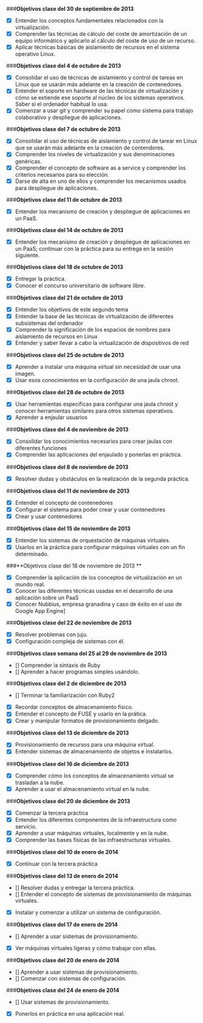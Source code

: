 ###**Objetivos clase del 30 de septiembre de 2013**

- [x] Entender los conceptos fundamentales relacionados con la virtualización.
- [x] Comprender las técnicas de cálculo del coste de amortización de un equipo informático y aplicarlo al cálculo del coste de uso de un recurso.
- [x] Aplicar técnicas básicas de aislamiento de recursos en el sistema operativo Linux.

###**Objetivos clase del 4 de octubre de 2013**

- [x] Consolidar el uso de técnicas de aislamiento y control de tareas en Linux que se usarán más adelante en la creación de contenedores.
- [x] Entender el soporte en hardware de las técnicas de virtualización y cómo se extiende ese soporte al núcleo de los sistemas operativos. Saber si el ordenador habitual lo usa.
- [x] Comenzar a usar git y comprender su papel como sistema para trabajo colaborativo y despliegue de aplicaciones.

###**Objetivos clase del 7 de octubre de 2013**

- [x] Consolidar el uso de técnicas de aislamiento y control de tarear en Linux que se usarán más adelante en la creación de contendores.
- [x] Comprender los niveles de virtualización y sus denominaciones genéricas.
- [x] Comprender el concepto de software as a service y comprender los criterios necesarios para su elección.
- [x] Darse de alta en uno de ellos y comprender los mecanismos usados para despliegue de aplicaciones.

###**Objetivos clase del 11 de octubre de 2013**

- [x] Entender los mecanismo de creación y despliegue de aplicaciones en un PaaS.

###**Objetivos clase del 14 de octubre de 2013**

- [x] Entender los mecanismo de creación y despliegue de aplicaciones en un PaaS; continuar con la práctica para su entrega en la sesión siguiente.

###**Objetivos clase del 18 de octubre de 2013**

- [x] Entregar la práctica.
- [x] Conocer el concurso universitario de software libre.

###**Objetivos clase del 21 de octubre de 2013**

- [x] Entender los objetivos de este segundo tema
- [x] Entender la base de las técnicas de virtualización de diferentes subsistemas del ordenador
- [x] Comprender la significación de los espacios de nombres para aislamiento de recursos en Linux
- [x] Entender y saber llevar a cabo la virtualización de dispositivos de red

###**Objetivos clase del 25 de octubre de 2013**

- [x] Aprender a instalar una máquina virtual sin necesidad de usar una imagen.
- [x] Usar esos conocimientos en la configuración de una jaula chroot.

###**Objetivos clase del 28 de octubre de 2013**

- [x] Usar herramientas específicas para configurar una jaula chroot y conocer herramientas similares para otros sistemas operativos.
- [x] Aprender a enjaular usuarios

###**Objetivos clase del 4 de noviembre de 2013**

- [x] Consolidar los conocimientos necesarios para crear jaulas con diferentes funciones
- [x] Comprender las aplicaciones del enjaulado y ponerlas en práctica.

###**Objetivos clase del 8 de noviembre de 2013**

- [x] Resolver dudas y obstáculos en la realización de la segunda práctica.

###**Objetivos clase del 11 de noviembre de 2013**

- [x] Entender el concepto de contenedores
- [x] Configurar el sistema para poder crear y usar contenedores
- [x] Crear y usar contenedores

###**Objetivos clase del 15 de noviembre de 2013**

- [x] Entender los sistemas de orquestación de máquinas virtuales.
- [x] Usarlos en la práctica para configurar máquinas virtuales con un fin determinado.

###**Objetivos clase del 18 de noviembre de 2013 **
- [x] Comprender la aplicación de los conceptos de virtualización en un mundo real.
- [x] Conocer las diferentes técnicas usadas en el desarrollo de una aplicación sobre un PaaS
- [x] Conocer Nubbius, empresa granadina y caso de éxito en el uso de Google App Engine]

###**Objetivos clase del 22 de noviembre de 2013**

- [x] Resolver problemas con juju.
- [x] Configuración compleja de sistemas con él.

###**Objetivos clase semana del 25 al 29 de noviembre de 2013**

- [] Comprender la sintaxis de Ruby
- [] Aprender a hacer programas simples usándolo.

###**Objetivos clase del 2 de diciembre de 2013**

- [] Terminar la familiarización con Ruby2
- [x] Recordar conceptos de almacenamiento físico.
- [x] Entender el concepto de FUSE y usarlo en la prática.
- [x] Crear y manipular formatos de provisionamiento delgado.

###**Objetivos clase del 13 de diciembre de 2013**

- [x] Provisionamiento de recursos para una máquina virtual.
- [x] Entender sistemas de almacenamiento de objetos e instalarlos.

###**Objetivos clase del 16 de diciembre de 2013**

- [x] Comprender cómo los conceptos de almacenamiento virtual se trasladan a la nube.
- [x] Aprender a usar el almacenamiento virtual en la nube.

###**Objetivos clase del 20 de diciembre de 2013**

- [x] Comenzar la tercera práctica
- [x] Entender los diferentes componentes de la infraestructura como servicio.
- [x] Aprender a usar máquinas virtuales, localmente y en la nube.
- [x] Comprender las bases físicas de las infraestructuras virtuales.

###**Objetivos clase del 10 de enero de 2014**

- [x] Continuar con la tercera práctica

###**Objetivos clase del 13 de enero de 2014**

- [] Resolver dudas y entregar la tercera práctica.
- [] Entender el concepto de sistemas de provisionamiento de máquinas virtuales.
- [x] Instalar y comenzar a utilizar un sistema de configuración.

###**Objetivos clase del 17 de enero de 2014**

- [] Aprender a usar sistemas de provisionamiento.
- [x] Ver máquinas virtuales ligeras y cómo trabajar con ellas.

###**Objetivos clase del 20 de enero de 2014**

- [] Aprender a usar sistemas de provisionamiento.
- [] Comenzar con sistemas de configuración.

###**Objetivos clase del 24 de enero de 2014**

- [] Usar sistemas de provisionamiento.
- [x] Ponerlos en práctica en una aplicación real.
